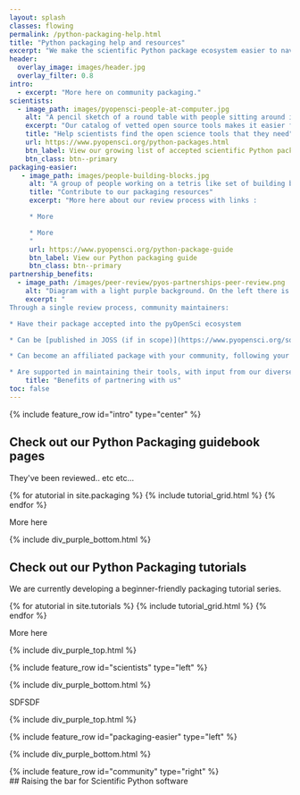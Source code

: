```yaml
---
layout: splash
classes: flowing
permalink: /python-packaging-help.html
title: "Python packaging help and resources"
excerpt: "We make the scientific Python package ecosystem easier to navigate through peer review and packaging resources."
header:
  overlay_image: images/header.jpg
  overlay_filter: 0.8
intro:
  - excerpt: "More here on community packaging."
scientists:
  - image_path: images/pyopensci-people-at-computer.jpg
    alt: "A pencil sketch of a round table with people sitting around it from different backgrounds working on laptops and also writing together."
    excerpt: "Our catalog of vetted open source tools makes it easier for scientists to find the trusted tools that they need to develop their open science workflows."
    title: "Help scientists find the open science tools that they need"
    url: https://www.pyopensci.org/python-packages.html
    btn_label: View our growing list of accepted scientific Python packages
    btn_class: btn--primary
packaging-easier:
   - image_path: images/people-building-blocks.jpg
     alt: "A group of people working on a tetris like set of building blocks trying to stack them all together. "
     title: "Contribute to our packaging resources"
     excerpt: "More here about our review process with links :

     * More

     * More
     "
     url: https://www.pyopensci.org/python-package-guide
     btn_label: View our Python packaging guide
     btn_class: btn--primary
partnership_benefits:
  - image_path: /images/peer-review/pyos-partnerships-peer-review.png
    alt: "Diagram with a light purple background. On the left there is the pyOpenSci purple flower and it says accepted with a check mark above. There are two arrows leading to boxes on the right. The top box says JOSS published with a check next to it and the JOSS logo. The box below says Community Affiliated with a check. THe boxes are numbered 1,2,3. "
    excerpt: "
Through a single review process, community maintainers:

* Have their package accepted into the pyOpenSci ecosystem

* Can be [published in JOSS (if in scope)](https://www.pyopensci.org/software-peer-review/partners/joss.html#)

* Can become an affiliated package with your community, following your community guidelines.

* Are supported in maintaining their tools, with input from our diverse, knowledgeable community, including active members from across the Python, Conda, PyPA and broader Python packaging ecosystem."
    title: "Benefits of partnering with us"
toc: false
---
```


{% include feature_row id="intro" type="center" %}

<div class="pyos-section purple">
<div class="content" markdown="1">

## Check out our Python Packaging guidebook pages

They've been reviewed.. etc etc...

<div class="entries-grid">
{% for atutorial in site.packaging %}
  {% include tutorial_grid.html  %}
{% endfor %}
</div>

<div class="clearfix"></div>

More here

</div>
</div>

{% include div_purple_bottom.html  %}

<div class="pyos-section">
<div class="content" markdown="1">

## Check out our Python Packaging tutorials

We are currently developing a beginner-friendly packaging tutorial series.

<div class="entries-grid">
{% for atutorial in site.tutorials %}
  {% include tutorial_grid.html  %}
{% endfor %}
</div>

<div class="clearfix"></div>

More here

</div>
</div>

{% include div_purple_top.html  %}

<div class="pyos-section purple" markdown="1">
<div class="content" markdown="1">
{% include feature_row id="scientists" type="left" %}

</div>
</div>


{% include div_purple_bottom.html  %}

<div class="pyos-section" markdown="1">
<div class="content" markdown="1">

SDFSDF

</div>
</div>

{% include div_purple_top.html  %}

<div class="pyos-section purple" markdown="1">
<div class="content" markdown="1">

{% include feature_row id="packaging-easier" type="left" %}

</div>
</div>

{% include div_purple_bottom.html  %}

<div class="pyos-section" markdown="1">
<div class="content" markdown="1">
{% include feature_row id="community" type="right" %}
</div>
</div>

<div class="pyos-section" markdown="1">
<div class="content" markdown="1">
## Raising the bar for Scientific Python software


</div>
</div>

<div class="pyos-section purple" markdown="1">
<div class="content" markdown="1">


</div>
</div>
